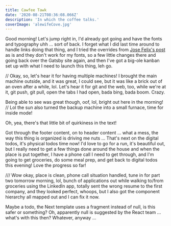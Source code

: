 ```yaml
---
title: Cawfee Tawk
date: '2020-08-21T08:36:08.066Z'
description: 'In which the coffee talks.'
coverImage: 'alewifeCove.jpg'
---
```


Good morning! Let's jump right in, I'd already got going and have the fonts and typography uhh ... sort of back. I forget what I did last time around to handle links doing that thing, and I tried the overrides from [Jose Felix's post](https://dev.to/joserfelix/how-to-make-a-static-blog-with-next-js-2bd6) as is and they don't work for my fonts, so a few little changes there and going back over the Gatsby site again, and then I've got a big-ole kanban set up with what I need to launch this thing, leh go.

// Okay, so, let's hear it for having multiple machines! I brought the main machine outside, and it was great, I could see, but it was like a brick out of an oven after a while, lol. Let's hear it for git and the web, too, while we're at it, git push, git pull, open the tabs I had open, bada bing, bada boom. Crazy.

Being able to see was great though, oof, lol, bright out here in the morning! // Lol the sun also turned the backup machine into a small furnace, time for inside mode!

Oh, yea, there's that little bit of quirkiness in the text!

Got through the footer content, on to header content ... what a mess, the way this thing is organized is driving me nuts ... That's next on the digital todos, it's physical todos time now! I'd love to go for a run, it's beautiful out, but I really need to get a few things done around the house and when the place is put together, I have a phone call I need to get through, and I'm going to get groceries, do some meal prep, and get back to digital todos this evening! Love the progress so far!

/// Wow okay, place is clean, phone call situation handled, tune in for part two tomorrow morning, lol, bunch of applications out while walking to/from groceries using the LinkedIn app, totally sent the wrong resume to the first company, and they looked perfect, whoops, but I also got the component hierarchy all mapped out and I can fix it now.

Maybe a todo, the Next template uses a fragment instead of null, is this safer or something? Oh, apparently null is suggested by the React team ... what's with this then? Whatever, anyway ...
